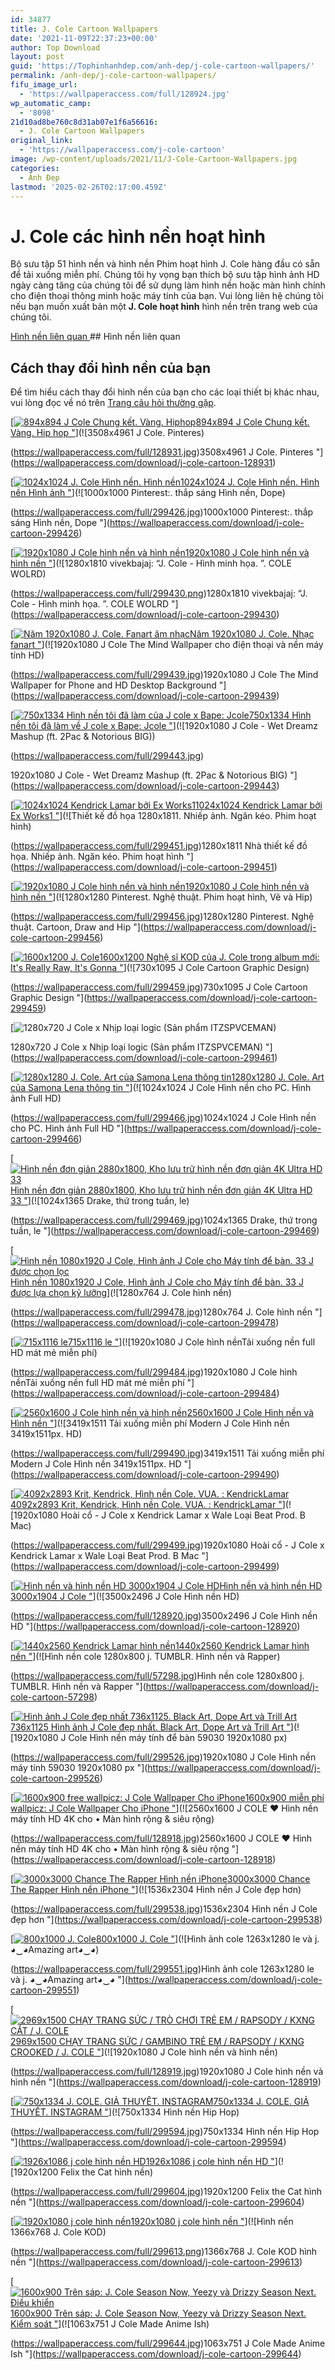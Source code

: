 ```yaml
---
id: 34877
title: J. Cole Cartoon Wallpapers
date: '2021-11-09T22:37:23+00:00'
author: Top Download
layout: post
guid: 'https://Tophinhanhdep.com/anh-dep/j-cole-cartoon-wallpapers/'
permalink: /anh-dep/j-cole-cartoon-wallpapers/
fifu_image_url:
  - 'https://wallpaperaccess.com/full/128924.jpg'
wp_automatic_camp:
  - '8098'
21d10ad8be760c8d31ab07e1f6a56616:
  - J. Cole Cartoon Wallpapers
original_link:
  - 'https://wallpaperaccess.com/j-cole-cartoon'
image: /wp-content/uploads/2021/11/J-Cole-Cartoon-Wallpapers.jpg
categories:
  - Ảnh Đẹp
lastmod: '2025-02-26T02:17:00.459Z'
---
```

# J. Cole các hình nền hoạt hình

Bộ sưu tập 51 hình nền và hình nền Phim hoạt hình J. Cole hàng đầu có sẵn để tải xuống miễn phí. Chúng tôi hy vọng bạn thích bộ sưu tập hình ảnh HD ngày càng tăng của chúng tôi để sử dụng làm hình nền hoặc màn hình chính cho điện thoại thông minh hoặc máy tính của bạn. Vui lòng liên hệ chúng tôi nếu bạn muốn xuất bản một **J. Cole hoạt hình** hình nền trên trang web của chúng tôi.

[Hình nền liên quan ](#related) ## Hình nền liên quan

## Cách thay đổi hình nền của bạn

Để tìm hiểu cách thay đổi hình nền của bạn cho các loại thiết bị khác nhau, vui lòng đọc về nó trên [Trang câu hỏi thường gặp](https://tophinhanhdep.com/faq/).

  
[[![894x894 J Cole Chung kết.  Vàng.  Hiphop](https://wallpaperaccess.com/full/128924.jpg)894x894 J Cole Chung kết. Vàng. Hip hop "](https://wallpaperaccess.com/download/j-cole-cartoon-128924)](![3508x4961 J Cole.  Pinteres)

(https://wallpaperaccess.com/full/128931.jpg)3508x4961 J Cole. Pinteres "](https://wallpaperaccess.com/download/j-cole-cartoon-128931)

[[![1024x1024 J. Cole Hình nền.  Hình nền](https://wallpaperaccess.com/full/128903.jpg)1024x1024 J. Cole Hình nền. Hình nền Hình ảnh "](https://wallpaperaccess.com/download/j-cole-cartoon-128903)](![1000x1000 Pinterest:.  thắp sáng  Hình nền, Dope)

(https://wallpaperaccess.com/full/299426.jpg)1000x1000 Pinterest:. thắp sáng Hình nền, Dope "](https://wallpaperaccess.com/download/j-cole-cartoon-299426)

[[![1920x1080 J Cole hình nền và hình nền](https://wallpaperaccess.com/full/299429.jpg)1920x1080 J Cole hình nền và hình nền "](https://wallpaperaccess.com/download/j-cole-cartoon-299429)](![1280x1810 vivekbajaj: “J. Cole - Hình minh họa.  ”.  COLE WOLRD)

(https://wallpaperaccess.com/full/299430.png)1280x1810 vivekbajaj: “J. Cole - Hình minh họa. ”. COLE WOLRD "](https://wallpaperaccess.com/download/j-cole-cartoon-299430)

[[![Năm 1920x1080 J. Cole.  Fanart âm nhạc](https://wallpaperaccess.com/full/299435.jpg)Năm 1920x1080 J. Cole. Nhạc fanart "](https://wallpaperaccess.com/download/j-cole-cartoon-299435)](![1920x1080 J Cole The Mind Wallpaper cho điện thoại và nền máy tính HD)

(https://wallpaperaccess.com/full/299439.jpg)1920x1080 J Cole The Mind Wallpaper for Phone and HD Desktop Background "](https://wallpaperaccess.com/download/j-cole-cartoon-299439)

[[![750x1334 Hình nền tôi đã làm của J cole x Bape: Jcole](https://wallpaperaccess.com/full/128958.jpg)750x1334 Hình nền tôi đã làm về J cole x Bape: Jcole "](https://wallpaperaccess.com/download/j-cole-cartoon-128958)](![1920x1080 J Cole - Wet Dreamz Mashup (ft. 2Pac & Notorious BIG))

(https://wallpaperaccess.com/full/299443.jpg)

1920x1080 J Cole - Wet Dreamz Mashup (ft. 2Pac &amp; Notorious BIG) "](https://wallpaperaccess.com/download/j-cole-cartoon-299443)

[[![1024x1024 Kendrick Lamar bởi Ex Works1](https://wallpaperaccess.com/full/299445.png)1024x1024 Kendrick Lamar bởi Ex Works1 "](https://wallpaperaccess.com/download/j-cole-cartoon-299445)](![Thiết kế đồ họa 1280x1811.  Nhiếp ảnh.  Ngăn kéo.  Phim hoạt hình)

(https://wallpaperaccess.com/full/299451.jpg)1280x1811 Nhà thiết kế đồ họa. Nhiếp ảnh. Ngăn kéo. Phim hoạt hình "](https://wallpaperaccess.com/download/j-cole-cartoon-299451)

[[![1920x1080 J Cole hình nền và hình nền](https://wallpaperaccess.com/full/299452.jpg)1920x1080 J Cole hình nền và hình nền "](https://wallpaperaccess.com/download/j-cole-cartoon-299452)](![1280x1280 Pinterest.  Nghệ thuật.  Phim hoạt hình, Vẽ và Hip)

(https://wallpaperaccess.com/full/299456.jpg)1280x1280 Pinterest. Nghệ thuật. Cartoon, Draw and Hip "](https://wallpaperaccess.com/download/j-cole-cartoon-299456)

[[![1600x1200 J. Cole](https://wallpaperaccess.com/full/299457.jpg)1600x1200 Nghệ sĩ KOD của J. Cole trong album mới: It's Really Raw, It's Gonna "](https://wallpaperaccess.com/download/j-cole-cartoon-299457)](![730x1095 J Cole Cartoon Graphic Design)

(https://wallpaperaccess.com/full/299459.jpg)730x1095 J Cole Cartoon Graphic Design "](https://wallpaperaccess.com/download/j-cole-cartoon-299459)

[![1280x720 J Cole x Nhịp loại logic (Sản phẩm ITZSPVCEMAN)](https://wallpaperaccess.com/full/299461.jpg)

1280x720 J Cole x Nhịp loại logic (Sản phẩm ITZSPVCEMAN) "](https://wallpaperaccess.com/download/j-cole-cartoon-299461)

[[![1280x1280 J. Cole.  Art của Samona Lena thông tin](https://wallpaperaccess.com/full/299462.png)1280x1280 J. Cole. Art của Samona Lena thông tin "](https://wallpaperaccess.com/download/j-cole-cartoon-299462)](![1024x1024 J Cole Hình nền cho PC.  Hình ảnh Full HD)

(https://wallpaperaccess.com/full/299466.jpg)1024x1024 J Cole Hình nền cho PC. Hình ảnh Full HD "](https://wallpaperaccess.com/download/j-cole-cartoon-299466)

[[![Hình nền đơn giản 2880x1800, Kho lưu trữ hình nền đơn giản 4K Ultra HD 33](https://wallpaperaccess.com/full/299468.jpg)Hình nền đơn giản 2880x1800, Kho lưu trữ hình nền đơn giản 4K Ultra HD 33 "](https://wallpaperaccess.com/download/j-cole-cartoon-299468)](![1024x1365 Drake, thứ trong tuần, le)

(https://wallpaperaccess.com/full/299469.jpg)1024x1365 Drake, thứ trong tuần, le "](https://wallpaperaccess.com/download/j-cole-cartoon-299469)

[[![Hình nền 1080x1920 J Cole, Hình ảnh J Cole cho Máy tính để bàn.  33 J được chọn lọc](https://wallpaperaccess.com/full/299474.jpg)Hình nền 1080x1920 J Cole, Hình ảnh J Cole cho Máy tính để bàn. 33 J được lựa chọn kỹ lưỡng](https://wallpaperaccess.com/download/j-cole-cartoon-299474)](![1280x764 J. Cole hình nền)

(https://wallpaperaccess.com/full/299478.jpg)1280x764 J. Cole hình nền "](https://wallpaperaccess.com/download/j-cole-cartoon-299478)

[[![715x1116 le](https://wallpaperaccess.com/full/299481.jpg)715x1116 le "](https://wallpaperaccess.com/download/j-cole-cartoon-299481)](![1920x1080 J Cole hình nềnTải xuống nền full HD mát mẻ miễn phí)

(https://wallpaperaccess.com/full/299484.jpg)1920x1080 J Cole hình nềnTải xuống nền full HD mát mẻ miễn phí "](https://wallpaperaccess.com/download/j-cole-cartoon-299484)

[[![2560x1600 J Cole hình nền và hình nền](https://wallpaperaccess.com/full/299488.jpg)2560x1600 J Cole Hình nền và Hình nền "](https://wallpaperaccess.com/download/j-cole-cartoon-299488)](![3419x1511 Tải xuống miễn phí Modern J Cole Hình nền 3419x1511px.  HD)

(https://wallpaperaccess.com/full/299490.jpg)3419x1511 Tải xuống miễn phí Modern J Cole Hình nền 3419x1511px. HD "](https://wallpaperaccess.com/download/j-cole-cartoon-299490)

[[![4092x2893 Krit, Kendrick, Hình nền Cole.  VUA.  : KendrickLamar](https://wallpaperaccess.com/full/299493.png)4092x2893 Krit, Kendrick, Hình nền Cole. VUA. : KendrickLamar "](https://wallpaperaccess.com/download/j-cole-cartoon-299493)](![1920x1080 Hoài cổ - J Cole x Kendrick Lamar x Wale Loại Beat Prod.  B Mac)

(https://wallpaperaccess.com/full/299499.jpg)1920x1080 Hoài cổ - J Cole x Kendrick Lamar x Wale Loại Beat Prod. B Mac "](https://wallpaperaccess.com/download/j-cole-cartoon-299499)

[[![Hình nền và hình nền HD 3000x1904 J Cole HD](https://wallpaperaccess.com/full/299515.jpg)Hình nền và hình nền HD 3000x1904 J Cole "](https://wallpaperaccess.com/download/j-cole-cartoon-299515)](![3500x2496 J Cole Hình nền HD)

(https://wallpaperaccess.com/full/128920.jpg)3500x2496 J Cole Hình nền HD "](https://wallpaperaccess.com/download/j-cole-cartoon-128920)

[[![1440x2560 Kendrick Lamar hình nền](https://wallpaperaccess.com/full/299517.jpg)1440x2560 Kendrick Lamar hình nền "](https://wallpaperaccess.com/download/j-cole-cartoon-299517)](![Hình nền cole 1280x800 j.  TUMBLR.  Hình nền và Rapper)

(https://wallpaperaccess.com/full/57298.jpg)Hình nền cole 1280x800 j. TUMBLR. Hình nền và Rapper "](https://wallpaperaccess.com/download/j-cole-cartoon-57298)

[[![Hình ảnh J Cole đẹp nhất 736x1125.  Black Art, Dope Art và Trill Art](https://wallpaperaccess.com/full/299520.jpg)736x1125 Hình ảnh J Cole đẹp nhất. Black Art, Dope Art và Trill Art "](https://wallpaperaccess.com/download/j-cole-cartoon-299520)](![1920x1080 J Cole Hình nền máy tính để bàn 59030 1920x1080 px)

(https://wallpaperaccess.com/full/299526.jpg)1920x1080 J Cole Hình nền máy tính 59030 1920x1080 px "](https://wallpaperaccess.com/download/j-cole-cartoon-299526)

[[![1600x900 free wallpicz: J Cole Wallpaper Cho iPhone](https://wallpaperaccess.com/full/299528.jpg)1600x900 miễn phí wallpicz: J Cole Wallpaper Cho iPhone "](https://wallpaperaccess.com/download/j-cole-cartoon-299528)](![2560x1600 J COLE ❤ Hình nền máy tính HD 4K cho • Màn hình rộng & siêu rộng)

(https://wallpaperaccess.com/full/128918.jpg)2560x1600 J COLE ❤ Hình nền máy tính HD 4K cho • Màn hình rộng &amp; siêu rộng "](https://wallpaperaccess.com/download/j-cole-cartoon-128918)

[[![3000x3000 Chance The Rapper Hình nền iPhone](https://wallpaperaccess.com/full/18081.jpg)3000x3000 Chance The Rapper Hình nền iPhone "](https://wallpaperaccess.com/download/j-cole-cartoon-18081)](![1536x2304 Hình nền J Cole đẹp hơn)

(https://wallpaperaccess.com/full/299538.jpg)1536x2304 Hình nền J Cole đẹp hơn "](https://wallpaperaccess.com/download/j-cole-cartoon-299538)

[[![800x1000 J. Cole](https://wallpaperaccess.com/full/299544.jpg)800x1000 J. Cole "](https://wallpaperaccess.com/download/j-cole-cartoon-299544)](![Hình ảnh cole 1263x1280 le và j.  ◕‿◕Amazing art◕‿◕)

(https://wallpaperaccess.com/full/299551.jpg)Hình ảnh cole 1263x1280 le và j. ◕‿◕Amazing art◕‿◕ "](https://wallpaperaccess.com/download/j-cole-cartoon-299551)

[[![2969x1500 CHẠY TRANG SỨC / TRÒ CHƠI TRẺ EM / RAPSODY / KXNG CẮT / J. COLE](https://wallpaperaccess.com/full/299582.jpg)2969x1500 CHẠY TRANG SỨC / GAMBINO TRẺ EM / RAPSODY / KXNG CROOKED / J. COLE "](https://wallpaperaccess.com/download/j-cole-cartoon-299582)](![1920x1080 J Cole hình nền và hình nền)

(https://wallpaperaccess.com/full/128919.jpg)1920x1080 J Cole hình nền và hình nền "](https://wallpaperaccess.com/download/j-cole-cartoon-128919)

[[![750x1334 J. COLE.  GIẢ THUYẾT.  INSTAGRAM](https://wallpaperaccess.com/full/299590.jpg)750x1334 J. COLE. GIẢ THUYẾT. INSTAGRAM "](https://wallpaperaccess.com/download/j-cole-cartoon-299590)](![750x1334 Hình nền Hip Hop)

(https://wallpaperaccess.com/full/299594.jpg)750x1334 Hình nền Hip Hop "](https://wallpaperaccess.com/download/j-cole-cartoon-299594)

[[![1926x1086 j cole hình nền HD](https://wallpaperaccess.com/full/299595.png)1926x1086 j cole hình nền HD "](https://wallpaperaccess.com/download/j-cole-cartoon-299595)](![1920x1200 Felix the Cat hình nền)

(https://wallpaperaccess.com/full/299604.jpg)1920x1200 Felix the Cat hình nền "](https://wallpaperaccess.com/download/j-cole-cartoon-299604)

[[![1920x1080 j cole hình nền](https://wallpaperaccess.com/full/128973.jpg)1920x1080 j cole hình nền "](https://wallpaperaccess.com/download/j-cole-cartoon-128973)](![Hình nền 1366x768 J. Cole KOD)

(https://wallpaperaccess.com/full/299613.png)1366x768 J. Cole KOD hình nền "](https://wallpaperaccess.com/download/j-cole-cartoon-299613)

[[![1600x900 Trên sáp: J. Cole Season Now, Yeezy và Drizzy Season Next.  Điều khiển](https://wallpaperaccess.com/full/299623.jpg)1600x900 Trên sáp: J. Cole Season Now, Yeezy và Drizzy Season Next. Kiểm soát "](https://wallpaperaccess.com/download/j-cole-cartoon-299623)](![1063x751 J Cole Made Anime Ish)

(https://wallpaperaccess.com/full/299644.jpg)1063x751 J Cole Made Anime Ish "](https://wallpaperaccess.com/download/j-cole-cartoon-299644)
